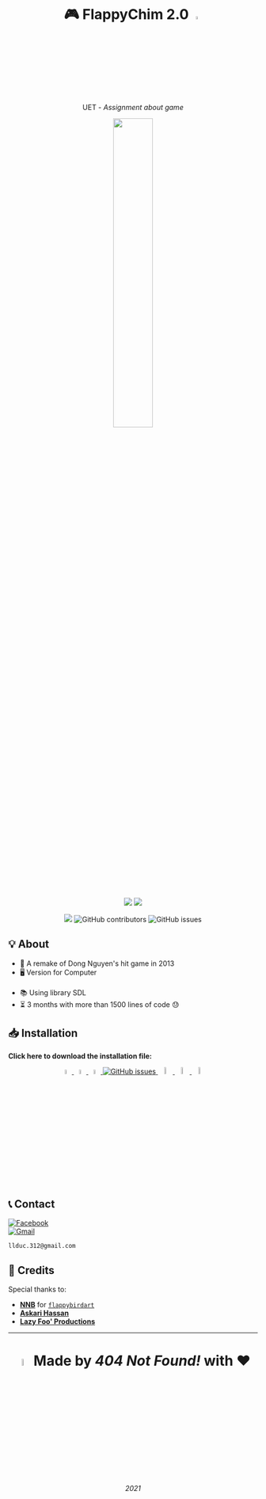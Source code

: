 <h1 align="center">
    🎮 FlappyChim 2.0
    <img width="4%" src="https://user-images.githubusercontent.com/71594219/118890082-460cb380-b928-11eb-8124-40dca15c13c0.png">
</h1>
<p align="center">UET - <i>Assignment about game</i></p>
<p align="center"><a href="https://github.com/20021515/FlappyChim-2.0"><img width="40%" src="https://user-images.githubusercontent.com/71594219/118405179-bbfee980-b6a0-11eb-91fc-4ae693335381.png"></a></p>
<p align="center">
    <img src="https://forthebadge.com/images/badges/made-with-c-plus-plus.svg">
    <img src="https://forthebadge.com/images/badges/compatibility-betamax.svg">
</p>
<p align="center">
    <img src="https://img.shields.io/badge/Visual_Studio-5C2D91?style=for-the-badge&logo=visual%20studio&logoColor=white">
    <img alt="GitHub contributors" src="https://img.shields.io/github/contributors/20021515/FlappyChim-2.0?style=for-the-badge">
    <img alt="GitHub issues" src="https://img.shields.io/github/issues/20021515/FlappyChim-2.0?style=for-the-badge">
</p>

## 💡 About
- 🔧 A remake of Dong Nguyen's hit game in 2013
- 🖥️ Version for Computer <br><br>
- 📚 Using library SDL
- ⏳ 3 months with more than 1500 lines of code 😓

## 📥 Installation
<b>Click here to download the installation file:</b>

<p align="center">
    <a href="https://github.com/20021515/FlappyChim-2.0/files/6493813/FlappyChim-2.0-setup.zip">
      <img width="5%" src="https://user-images.githubusercontent.com/71594219/118887855-2031df80-b925-11eb-8b92-dff2d8b2b6c0.png">
      <img width="5%" src="https://user-images.githubusercontent.com/71594219/118887845-1dcf8580-b925-11eb-9c9d-66215da5eed5.png">
      <img width="5%" src="https://user-images.githubusercontent.com/71594219/118887832-1b6d2b80-b925-11eb-909c-0b76596364a0.png">
      <img alt="GitHub issues" src="https://img.shields.io/github/downloads/20021515/FlappyChim-2.0/total?color=%2399CC00&style=for-the-badge">
      <img width="6%" src="https://user-images.githubusercontent.com/71594219/118887912-3344af80-b925-11eb-9015-1ac67936530c.png">
      <img width="6%" src="https://user-images.githubusercontent.com/71594219/118887918-350e7300-b925-11eb-8faf-57225cf61811.png">
      <img width="6%" src="https://user-images.githubusercontent.com/71594219/118887925-3770cd00-b925-11eb-8643-0a634fa5c80e.png">
    </a>
</p>

## 📞 Contact
[![Facebook](https://img.shields.io/badge/Facebook-1877F2?style=for-the-badge&logo=facebook&logoColor=white)](https://www.facebook.com/ldukk1430)
<br><a href = "mailto: llduc.312@gmail.com"><img alt="Gmail" src="https://img.shields.io/badge/Gmail-D14836?style=for-the-badge&logo=gmail&logoColor=white"></a>

```
llduc.312@gmail.com
```

## 💌 Credits
Special thanks to:
- [**NNB**](https://github.com/NNBnh) for [`flappybirdart`](https://github.com/NNBnh/flappybirdart)
- [**Askari Hassan**](https://www.youtube.com/channel/UC2Ab_b49frkmgFJajOvtkpw/featured)
- [**Lazy Foo' Productions**](https://lazyfoo.net/tutorials/SDL)

---
<h1 align="center">
        <img width="6%" src="https://user-images.githubusercontent.com/71594219/118922831-dcf76100-b964-11eb-8348-ee702ddf7064.png">
        Made by <i>404 Not Found!</i> with ❤️
</h1>
<p align="center"><i>2021</i></p>
